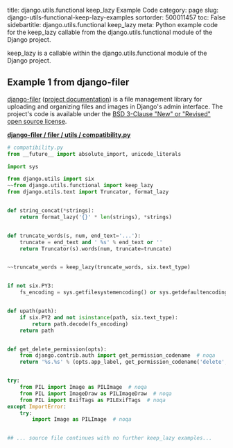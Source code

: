 title: django.utils.functional keep_lazy Example Code
category: page
slug: django-utils-functional-keep-lazy-examples
sortorder: 500011457
toc: False
sidebartitle: django.utils.functional keep_lazy
meta: Python example code for the keep_lazy callable from the django.utils.functional module of the Django project.


keep_lazy is a callable within the django.utils.functional module of the Django project.


## Example 1 from django-filer
[django-filer](https://github.com/divio/django-filer)
([project documentation](https://django-filer.readthedocs.io/en/latest/))
is a file management library for uploading and organizing files and images
in Django's admin interface. The project's code is available under the
[BSD 3-Clause "New" or "Revised" open source license](https://github.com/divio/django-filer/blob/develop/LICENSE.txt).

[**django-filer / filer / utils / compatibility.py**](https://github.com/divio/django-filer/blob/develop/filer/utils/compatibility.py)

```python
# compatibility.py
from __future__ import absolute_import, unicode_literals

import sys

from django.utils import six
~~from django.utils.functional import keep_lazy
from django.utils.text import Truncator, format_lazy


def string_concat(*strings):
    return format_lazy('{}' * len(strings), *strings)


def truncate_words(s, num, end_text='...'):
    truncate = end_text and ' %s' % end_text or ''
    return Truncator(s).words(num, truncate=truncate)


~~truncate_words = keep_lazy(truncate_words, six.text_type)


if not six.PY3:
    fs_encoding = sys.getfilesystemencoding() or sys.getdefaultencoding()


def upath(path):
    if six.PY2 and not isinstance(path, six.text_type):
        return path.decode(fs_encoding)
    return path


def get_delete_permission(opts):
    from django.contrib.auth import get_permission_codename  # noqa
    return '%s.%s' % (opts.app_label, get_permission_codename('delete', opts))


try:
    from PIL import Image as PILImage  # noqa
    from PIL import ImageDraw as PILImageDraw  # noqa
    from PIL import ExifTags as PILExifTags  # noqa
except ImportError:
    try:
        import Image as PILImage  # noqa


## ... source file continues with no further keep_lazy examples...

```

